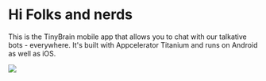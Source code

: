 Hi Folks and nerds
==================
This is the TinyBrain mobile app that allows you to chat with our talkative
bots - everywhere. It's built with Appcelerator Titanium and runs on Android
as well as iOS.

![ ](https://raw.github.com/AppWerft/TinyBrain/master/screens/Screenshot_2013-12-20-11-53-31.png)

